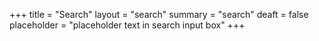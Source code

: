 +++
title = "Search"
layout = "search"
summary = "search"
deaft = false
placeholder = "placeholder text in search input box"
+++

